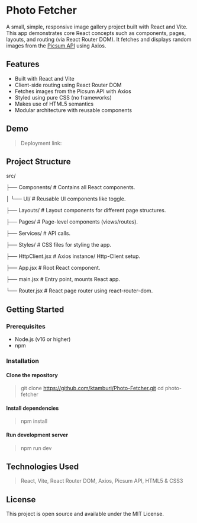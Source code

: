 # Photo Fetcher

A small, simple, responsive image gallery project built with React and Vite. This app demonstrates core React concepts such as components, pages, layouts, and routing (via React Router DOM). It fetches and displays random images from the [Picsum API](https://picsum.photos/) using Axios.

## Features

- Built with React and Vite
- Client-side routing using React Router DOM
- Fetches images from the Picsum API with Axios
- Styled using pure CSS (no frameworks)
- Makes use of HTML5 semantics
- Modular architecture with reusable components

## Demo

> Deployment link:

## Project Structure

src/

├── Components/ # Contains all React components.

│ └── UI/ # Reusable UI components like toggle.

├── Layouts/ # Layout components for different page structures.

├── Pages/ # Page-level components (views/routes).

├── Services/ # API calls.

├── Styles/ # CSS files for styling the app.

├── HttpClient.jsx # Axios instance/ Http-Client setup.

├── App.jsx # Root React component.

├── main.jsx # Entry point, mounts React app.

└── Router.jsx # React page router using react-router-dom.

## Getting Started

### Prerequisites

- Node.js (v16 or higher)
- npm

### Installation

#### Clone the repository
> git clone https://github.com/ktamburi/Photo-Fetcher.git
> cd photo-fetcher

#### Install dependencies
> npm install

#### Run development server
> npm run dev

## Technologies Used
> React, Vite, React Router DOM, Axios, Picsum API, HTML5 & CSS3

## License
This project is open source and available under the MIT License.

